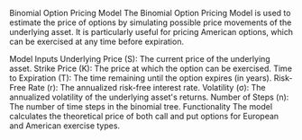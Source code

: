 Binomial Option Pricing Model
The Binomial Option Pricing Model is used to estimate the price of options by simulating possible price movements of the underlying asset. It is particularly useful for pricing American options, which can be exercised at any time before expiration.

Model Inputs
Underlying Price (S): The current price of the underlying asset.
Strike Price (K): The price at which the option can be exercised.
Time to Expiration (T): The time remaining until the option expires (in years).
Risk-Free Rate (r): The annualized risk-free interest rate.
Volatility (σ): The annualized volatility of the underlying asset's returns.
Number of Steps (n): The number of time steps in the binomial tree.
Functionality
The model calculates the theoretical price of both call and put options for European and American exercise types.

